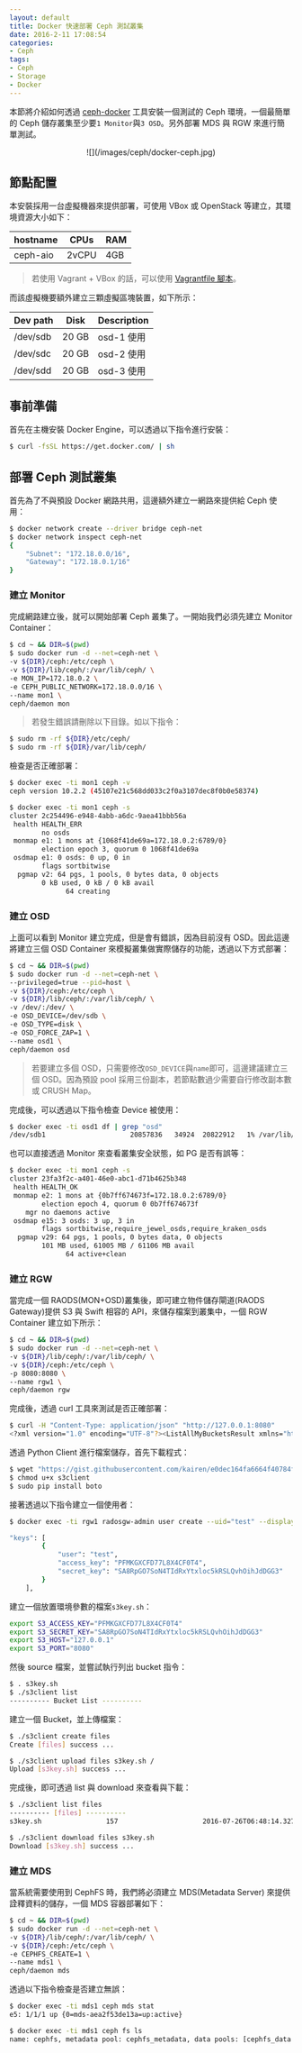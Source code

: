 ```yaml
---
layout: default
title: Docker 快速部署 Ceph 測試叢集
date: 2016-2-11 17:08:54
categories:
- Ceph
tags:
- Ceph
- Storage
- Docker
---
```

本節將介紹如何透過 [ceph-docker](https://github.com/ceph/ceph-docker) 工具安裝一個測試的 Ceph 環境，一個最簡單的 Ceph 儲存叢集至少要`1 Monitor`與`3 OSD`。另外部署 MDS 與 RGW 來進行簡單測試。

<center>![](/images/ceph/docker-ceph.jpg)</center>

<!--more-->

## 節點配置
本安裝採用一台虛擬機器來提供部署，可使用 VBox 或 OpenStack 等建立，其環境資源大小如下：

| hostname  | CPUs  |  RAM  |
|-----------|-------|-------|
| ceph-aio  | 2vCPU |  4GB  |

> 若使用 Vagrant + VBox 的話，可以使用 [Vagrantfile 腳本](https://gist.githubusercontent.com/kairen/c55a436718ddc22817ef820001aecb0f/raw/4be0a6cfa5087a4834494779b0809d76d701f67b/Vagrantfile)。

而該虛擬機要額外建立三顆虛擬區塊裝置，如下所示：

| Dev path  | Disk  | Description|
|-----------|-------|------------|
| /dev/sdb  | 20 GB | osd-1 使用  |
| /dev/sdc  | 20 GB | osd-2 使用  |
| /dev/sdd  | 20 GB | osd-3 使用  |

## 事前準備
首先在主機安裝 Docker Engine，可以透過以下指令進行安裝：
```sh
$ curl -fsSL https://get.docker.com/ | sh
```

## 部署 Ceph 測試叢集
首先為了不與預設 Docker 網路共用，這邊額外建立一網路來提供給 Ceph 使用：
```sh
$ docker network create --driver bridge ceph-net
$ docker network inspect ceph-net
{
    "Subnet": "172.18.0.0/16",
    "Gateway": "172.18.0.1/16"
}
```

### 建立 Monitor
完成網路建立後，就可以開始部署 Ceph 叢集了。一開始我們必須先建立 Monitor Container：
```sh
$ cd ~ && DIR=$(pwd)
$ sudo docker run -d --net=ceph-net \
-v ${DIR}/ceph:/etc/ceph \
-v ${DIR}/lib/ceph/:/var/lib/ceph/ \
-e MON_IP=172.18.0.2 \
-e CEPH_PUBLIC_NETWORK=172.18.0.0/16 \
--name mon1 \
ceph/daemon mon
```
> 若發生錯誤請刪除以下目錄。如以下指令：
```sh
$ sudo rm -rf ${DIR}/etc/ceph/
$ sudo rm -rf ${DIR}/var/lib/ceph/
```

檢查是否正確部署：
```sh
$ docker exec -ti mon1 ceph -v
ceph version 10.2.2 (45107e21c568dd033c2f0a3107dec8f0b0e58374)

$ docker exec -ti mon1 ceph -s
cluster 2c254496-e948-4abb-a6dc-9aea41bbb56a
 health HEALTH_ERR
        no osds
 monmap e1: 1 mons at {1068f41de69a=172.18.0.2:6789/0}
        election epoch 3, quorum 0 1068f41de69a
 osdmap e1: 0 osds: 0 up, 0 in
        flags sortbitwise
  pgmap v2: 64 pgs, 1 pools, 0 bytes data, 0 objects
        0 kB used, 0 kB / 0 kB avail
              64 creating
```

### 建立 OSD
上面可以看到 Monitor 建立完成，但是會有錯誤，因為目前沒有 OSD。因此這邊將建立三個 OSD Container 來模擬叢集做實際儲存的功能，透過以下方式部署：
```sh
$ cd ~ && DIR=$(pwd)
$ sudo docker run -d --net=ceph-net \
--privileged=true --pid=host \
-v ${DIR}/ceph:/etc/ceph \
-v ${DIR}/lib/ceph/:/var/lib/ceph/ \
-v /dev/:/dev/ \
-e OSD_DEVICE=/dev/sdb \
-e OSD_TYPE=disk \
-e OSD_FORCE_ZAP=1 \
--name osd1 \
ceph/daemon osd
```
> 若要建立多個 OSD，只需要修改`OSD_DEVICE`與`name`即可，這邊建議建立三個 OSD。因為預設 pool 採用三份副本，若節點數過少需要自行修改副本數或 CRUSH Map。

完成後，可以透過以下指令檢查 Device 被使用：
```sh
$ docker exec -ti osd1 df | grep "osd"
/dev/sdb1                     20857836   34924  20822912   1% /var/lib/ceph/osd/ceph-0
```

也可以直接透過 Monitor 來查看叢集安全狀態，如 PG 是否有誤等：
```sh
$ docker exec -ti mon1 ceph -s
cluster 23fa3f2c-a401-46e0-abc1-d71b4625b348
 health HEALTH_OK
 monmap e2: 1 mons at {0b7ff674673f=172.18.0.2:6789/0}
        election epoch 4, quorum 0 0b7ff674673f
    mgr no daemons active
 osdmap e15: 3 osds: 3 up, 3 in
        flags sortbitwise,require_jewel_osds,require_kraken_osds
  pgmap v29: 64 pgs, 1 pools, 0 bytes data, 0 objects
        101 MB used, 61005 MB / 61106 MB avail
              64 active+clean
```

### 建立 RGW
當完成一個 RAODS(MON+OSD)叢集後，即可建立物件儲存閘道(RAODS Gateway)提供 S3 與 Swift 相容的 API，來儲存檔案到叢集中，一個 RGW Container 建立如下所示：
```sh
$ cd ~ && DIR=$(pwd)
$ sudo docker run -d --net=ceph-net \
-v ${DIR}/lib/ceph/:/var/lib/ceph/ \
-v ${DIR}/ceph:/etc/ceph \
-p 8080:8080 \
--name rgw1 \
ceph/daemon rgw
```

完成後，透過 curl 工具來測試是否正確部署：
```sh
$ curl -H "Content-Type: application/json" "http://127.0.0.1:8080"
<?xml version="1.0" encoding="UTF-8"?><ListAllMyBucketsResult xmlns="http://s3.amazonaws.com/doc/2006-03-01/"><Owner><ID>anonymous</ID><DisplayName></DisplayName></Owner><Buckets></Buckets></ListAllMyBucketsResult>
```

透過 Python Client 進行檔案儲存，首先下載程式：
```sh
$ wget "https://gist.githubusercontent.com/kairen/e0dec164fa6664f40784f303076233a5/raw/33add5a18cb7d6f18531d8d481562d017557747c/s3client"
$ chmod u+x s3client
$ sudo pip install boto
```

接著透過以下指令建立一個使用者：
```sh
$ docker exec -ti rgw1 radosgw-admin user create --uid="test" --display-name="I'm Test account" --email="test@example.com"

"keys": [
        {
            "user": "test",
            "access_key": "PFMKGXCFD77L8X4CF0T4",
            "secret_key": "SA8RpGO7SoN4TIdRxYtxloc5kRSLQvhOihJdDGG3"
        }
    ],
```

建立一個放置環境參數的檔案`s3key.sh`：
```sh
export S3_ACCESS_KEY="PFMKGXCFD77L8X4CF0T4"
export S3_SECRET_KEY="SA8RpGO7SoN4TIdRxYtxloc5kRSLQvhOihJdDGG3"
export S3_HOST="127.0.0.1"
export S3_PORT="8080"
```

然後 source 檔案，並嘗試執行列出 bucket 指令：
```sh
$ . s3key.sh
$ ./s3client list
---------- Bucket List ----------
```

建立一個 Bucket，並上傳檔案：
```sh
$ ./s3client create files
Create [files] success ...

$ ./s3client upload files s3key.sh /
Upload [s3key.sh] success ...
```

完成後，即可透過 list 與 download 來查看與下載：
```sh
$ ./s3client list files
---------- [files] ----------
s3key.sh            	157                 	2016-07-26T06:48:14.327Z

$ ./s3client download files s3key.sh
Download [s3key.sh] success ...
```

### 建立 MDS
當系統需要使用到 CephFS 時，我們將必須建立 MDS(Metadata Server) 來提供詮釋資料的儲存，一個 MDS 容器部署如下：
```sh
$ cd ~ && DIR=$(pwd)
$ sudo docker run -d --net=ceph-net \
-v ${DIR}/lib/ceph/:/var/lib/ceph/ \
-v ${DIR}/ceph:/etc/ceph \
-e CEPHFS_CREATE=1 \
--name mds1 \
ceph/daemon mds
```

透過以下指令檢查是否建立無誤：
```sh
$ docker exec -ti mds1 ceph mds stat
e5: 1/1/1 up {0=mds-aea2f53de13a=up:active}

$ docker exec -ti mds1 ceph fs ls
name: cephfs, metadata pool: cephfs_metadata, data pools: [cephfs_data ]
```
